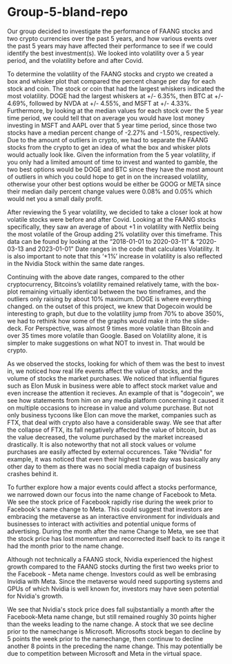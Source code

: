 # Group-5-bland-repo
Our group decided to investigate the performance of FAANG stocks and two crypto currencies over the past 5 years, and how various events over the past 5 years may have affected their performance to see if we could identify the best investment(s). We looked into volatility over a 5 year period, and the volatility before and after Covid. 

To determine the volatility of the FAANG stocks and crypto we created a box and whisker plot that compared the percent change per day for each stock and coin. The stock or coin that had the largest whiskers indicated the most volatility.  DOGE had the largest whiskers at +/- 6.35%, then BTC at +/- 4.69%, followed by NVDA at +/- 4.55%, and MSFT at +/- 4.33%. Furthermore, by looking at the median values for each stock over the 5 year time period, we could tell that on average you would have lost money investing in MSFT and AAPL over that 5 year time period, since those two stocks have a median percent change of -2.27% and -1.50%, respectively. Due to the amount of outliers in crypto, we had to separate the FAANG stocks from the crypto to get an idea of what the box and whisker plots would actually look like. Given the information from the 5 year volatility, if you only had a limited amount of time to invest and wanted to gamble, the two best options would be DOGE and BTC since they have the most amount of outliers in which you could hope to get in on the increased volatility, otherwise your other best options would be either be GOOG or META since their median daily percent change values were 0.08% and 0.05% which would net you a small daily profit.

After reviewing the 5 year volatility, we decided to take a closer look at how volatile stocks were before and after Covid. Looking at the FAANG stocks specifically, they saw an average of about +1 in volatility with Netflix being the most volatile of the Group adding 2% volatility over this timeframe. This data can be found by looking at the “2018-01-01 to 2020-03-11” & “2020-03-13 and 2023-01-01" Date ranges in the code that calculates Volatility. It is also important to note that this ‘+1%’ increase in volatility is also reflected in the Nvidia Stock within the same date ranges.

Continuing with the above date ranges, compared to the other cryptocurrency, Bitcoins’s volatility remained relatively tame, with the box-plot remaining virtually identical between the two timeframes, and the outliers only raising by about 10% maximum.
DOGE is where everything changed. on the outset of this project, we knew that Dogecoin would be interesting to graph, but due to the volatility jump from 70% to above 350%, we had to rethink how some of the graphs would make it into the slide-deck. For Perspective, was almost 9 times more volatile than Bitcoin and over 35 times more volatile than Google. Based on Volatility alone, it is simpler to make suggestions on what NOT to invest in. That would be crypto.

As we observed the stocks, looking for which of them was the best to invest in, we noticed how real life events affect the value of stocks, and the volume of stocks the market purchases. We noticed that influential figures such as Elon Musk in business were able to affect stock market value and even increase the attention it recieves. An example of that is "dogecoin", we see how statements from him on any media platform concerning it caused it on multiple occasions to increase in value and volume purchase. But not only business tycoons like Elon can move the market, companies such as FTX, that deal with crypto also have a considerable sway. We see that after the collapse of FTX, its fall negatively affected the value of bitcoin, but as the value decreased, the volume purchased by the market increased drastically. It is also noteworthy that not all stock values or volume purchases are easily affected by external occurences. Take "Nvidia" for example, it was noticed that even their highest trade day was basically any other day to them as there was no social media capaign of business crashes behind it.  

To further explore how a major events could affect a stocks performance, we narrowed down our focus into the name change of Facebook to Meta. We see the stock price of Facebook rapidly rise during the week prior to Facebook's name change to Meta. This could suggest that investors are embracing the metaverse as an interactive environment for individuals and businesses to interact with activities and potential unique forms of advertising. During the month after the name Change to Meta, we see that the stock price has lost momentum and recorrected itself back to its range it had the month prior to the name change.

Although not technically a FAANG stock, Nvidia experienced the highest growth compared to the FAANG stocks durting the first two weeks prior to the Facebook - Meta name chenge. Investors could as well be embrasing Invidia with Meta. Since the metaverse would need supporting systems and GPUs of which Nvidia is well known for, investors may have seen potential for Nvidia's growth.

We see that Nvidia's stock price does fall sujbstantially a month after the Facebook-Meta name change, but still remained roughly 30 points higher than the weeks leading to the name change.
A stock that we see decline prior to the namechange is Microsoft. Microsofts stock began to decline by 5 points the week prior to the namechange, then continuw to decline another 8 points in the preceding the name change. This may potentially be due to competition between Microsoft and Meta in the virtual space.